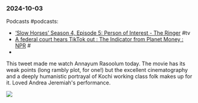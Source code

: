 ### 2024-10-03
Podcasts #podcasts:
- [‘Slow Horses’ Season 4, Episode 5: Person of Interest - The Ringer](https://www.theringer.com/2024/10/2/24260586/slow-horses-season-4-episode-5-person-of-interest) #tv
- [A federal court hears TikTok out : The Indicator from Planet Money : NPR](https://www.npr.org/2024/10/02/1202966854/are-we-about-to-lose-tiktok-like-actually-tho) #
- 

This tweet made me watch Annayum Rasoolum today. The movie has its weak points (long rambly plot, for one!) but the excellent cinematography and a deeply humanistic portrayal of Kochi working class folk makes up for it. Loved Andrea Jeremiah's performance.

![](https://x.com/monaaaaaaaw/status/1841143945109073964)

